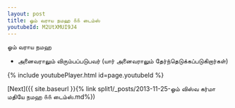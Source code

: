 ```yaml
---
layout: post
title: ஓம் வராய நமஹ ௧௧ டைம்ஸ்
youtubeId: M2UtXMUI9J4
---
```

 
 
 ஓம் வராய நமஹ  
 
 -  அனைவராலும் விரும்பப்படுபவர் (யார் அனைவராலும் தேர்ந்தெடுக்கப்படுகிறார்கள்) 
 
  
 
  
 
 
 
 
 
 


{% include youtubePlayer.html id=page.youtubeId %}
 
[Next]({{ site.baseurl }}{% link  split1/_posts/2013-11-25-ஓம் விஸ்வ கர்மா மதியே நமஹ ௧௧ டைம்ஸ்.md%})
 
